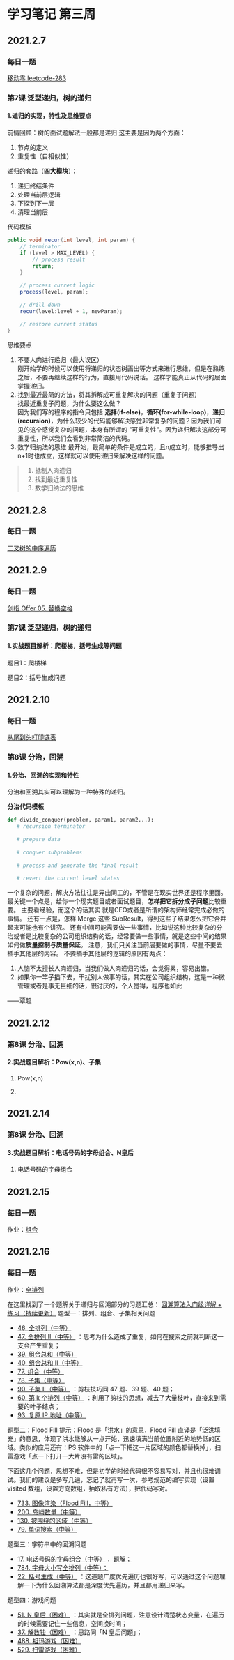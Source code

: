 # 学习笔记 第三周
## 2021.2.7
### 每日一题
[移动零 leetcode-283](https://leetcode-cn.com/problems/move-zeroes/)

### 第7课 泛型递归，树的递归
#### 1.递归的实现，特性及思维要点
前情回顾：树的面试题解法一般都是递归
这主要是因为两个方面：
1. 节点的定义
2. 重复性（自相似性）

递归的套路（**四大模块**）：
1. 递归终结条件
2. 处理当前层逻辑
3. 下探到下一层
4. 清理当前层
   
代码模板
```Java
public void recur(int level, int param) {
    // terminator
    if (level > MAX_LEVEL) {
        // process result
        return;
    }
    
    // process current logic
    process(level, param);
    
    // drill down
    recur(level:level + 1, newParam);
    
    // restore current status
}
```
思维要点
1. 不要人肉进行递归（最大误区）  
刚开始学的时候可以使用将递归的状态树画出等方式来进行思维，但是在熟练之后，不要再继续这样的行为，直接用代码说话。
这样才能真正从代码的层面掌握递归。
2. 找到最近最简的方法，将其拆解成可重复解决的问题（重复子问题）  
找最近重复子问题，为什么要这么做？  
因为我们写的程序的指令只包括 **选择(if-else)**，**循环(for-while-loop)**，**递归(recursion)**，为什么较少的代码能够解决感觉非常复杂的问题？因为我们可见的这个感觉复杂的问题，本身有所谓的
   "可重复性"。因为递归解决这部分可重复性，所以我们会看到非常简洁的代码。
3. 数学归纳法的思维
最开始，最简单的条件是成立的，且n成立时，能够推导出n+1时也成立，这样就可以使用递归来解决这样的问题。
> 1. 抵制人肉递归
> 2. 找到最近重复性
> 3. 数学归纳法的思维

## 2021.2.8
### 每日一题
[二叉树的中序遍历](https://leetcode-cn.com/problems/binary-tree-inorder-traversal/)

## 2021.2.9
### 每日一题
[剑指 Offer 05. 替换空格](https://leetcode-cn.com/problems/ti-huan-kong-ge-lcof/)

### 第7课 泛型递归，树的递归
#### 1.实战题目解析：爬楼梯，括号生成等问题
题目1：爬楼梯

题目2：括号生成问题

## 2021.2.10
### 每日一题
[从尾到头打印链表](https://leetcode-cn.com/problems/cong-wei-dao-tou-da-yin-lian-biao-lcof/)

### 第8课 分治，回溯
#### 1.分治、回溯的实现和特性
分治和回溯其实可以理解为一种特殊的递归。

**分治代码模板**
```Python
def divide_conquer(problem, param1, param2...):
   # recursion terminator
   
   # prepare data
   
   # conquer subproblems
   
   # process and generate the final result
   
   # revert the current level states
```
一个复杂的问题，解决方法往往是异曲同工的，不管是在现实世界还是程序里面。
最关键一个点是，给你一个现实题目或者面试题目，**怎样把它拆分成子问题**比较重要。 主要看经验，而这个的话其实
就是CEO或者是所谓的架构师经常完成必做的事情。
还有一点是，怎样 Merge 这些 SubResult，得到这些子结果怎么把它合并起来可能也有个讲究。
还有中间可能需要做一些事情，比如说这种比较复杂的分治或者是比较复杂的公司组织结构的话，经常要做一些事情，就是这些中间的结果
如何做**质量控制与质量保证**。
注意，我们只关注当前层要做的事情，尽量不要去插手其他层的内容。
不要插手其他层的逻辑的原因有两点：
1. 人脑不太擅长人肉递归，当我们做人肉递归的话，会觉得累，容易出错。
2. 如果你一竿子插下去，干扰别人做事的话，其实在公司组织结构，这是一种微管理或者是事无巨细的话，很讨厌的，个人觉得，程序也如此
   
——覃超

## 2021.2.12

### 第8课 分治、回溯
#### 2.实战题目解析：Pow(x,n)、子集
1. Pow(x,n)

2. 

## 2021.2.14
### 第8课 分治、回溯
#### 3.实战题目解析：电话号码的字母组合、N皇后
1. 电话号码的字母组合

## 2021.2.15
### 每日一题
作业：[组合](https://leetcode-cn.com/problems/combinations/solution/hua-jie-suan-fa-77-zu-he-by-guanpengchn/)


## 2021.2.16
### 每日一题
作业：[全排列](https://leetcode-cn.com/problems/permutations/)

在这里找到了一个题解关于递归与回溯部分的习题汇总：
[回溯算法入门级详解 + 练习（持续更新）](https://leetcode-cn.com/problems/permutations/solution/hui-su-suan-fa-python-dai-ma-java-dai-ma-by-liweiw/)
题型一：排列、组合、子集相关问题
- [46. 全排列（中等）](https://leetcode-cn.com/problems/permutations/)
- [47. 全排列 II（中等）](https://leetcode-cn.com/problems/permutations-ii/) ：思考为什么造成了重复，如何在搜索之前就判断这一支会产生重复；
- [39. 组合总和（中等）](https://leetcode-cn.com/problems/combination-sum/)
- [40. 组合总和 II（中等）](https://leetcode-cn.com/problems/combination-sum-ii/)
- [77. 组合（中等）](https://leetcode-cn.com/problems/combinations/)
- [78. 子集（中等）](https://leetcode-cn.com/problems/subsets/)
- [90. 子集 II（中等）](https://leetcode-cn.com/problems/subsets-ii/) ：剪枝技巧同 47 题、39 题、40 题；
- [60. 第 k 个排列（中等）](https://leetcode-cn.com/problems/permutation-sequence/) ：利用了剪枝的思想，减去了大量枝叶，直接来到需要的叶子结点；
- [93. 复原 IP 地址（中等）](https://leetcode-cn.com/problems/restore-ip-addresses/)

题型二：Flood Fill
提示：Flood 是「洪水」的意思，Flood Fill 直译是「泛洪填充」的意思，体现了洪水能够从一点开始，迅速填满当前位置附近的地势低的区域。类似的应用还有：PS 软件中的「点一下把这一片区域的颜色都替换掉」，扫雷游戏「点一下打开一大片没有雷的区域」。

下面这几个问题，思想不难，但是初学的时候代码很不容易写对，并且也很难调试。我们的建议是多写几遍，忘记了就再写一次，参考规范的编写实现（设置 visited 数组，设置方向数组，抽取私有方法），把代码写对。

- [733. 图像渲染（Flood Fill，中等）](https://leetcode-cn.com/problems/flood-fill/)
- [200. 岛屿数量（中等）](https://leetcode-cn.com/problems/number-of-islands/)
- [130. 被围绕的区域（中等）](https://leetcode-cn.com/problems/surrounded-regions/)
- [79. 单词搜索（中等）](https://leetcode-cn.com/problems/word-search/)

题型三：字符串中的回溯问题

- [17. 电话号码的字母组合（中等）](https://leetcode-cn.com/problems/letter-combinations-of-a-phone-number/) ，[题解；](https://leetcode-cn.com/problems/letter-combinations-of-a-phone-number/solution/hui-su-sou-suo-wu-xian-shi-hui-su-yan-du-you-xian-/)
- [784. 字母大小写全排列（中等）；](https://leetcode-cn.com/problems/letter-case-permutation/)
- [22. 括号生成（中等）](https://leetcode-cn.com/problems/generate-parentheses/) ：这道题广度优先遍历也很好写，可以通过这个问题理解一下为什么回溯算法都是深度优先遍历，并且都用递归来写。   

题型四：游戏问题  
- [51. N 皇后（困难）](https://leetcode-cn.com/problems/n-queens/) ：其实就是全排列问题，注意设计清楚状态变量，在遍历的时候需要记住一些信息，空间换时间；
- [37. 解数独（困难）](https://leetcode-cn.com/problems/sudoku-solver/) ：思路同「N 皇后问题」；
- [488. 祖玛游戏（困难）](https://leetcode-cn.com/problems/zuma-game/)
- [529. 扫雷游戏（困难）](https://leetcode-cn.com/problems/minesweeper/)

